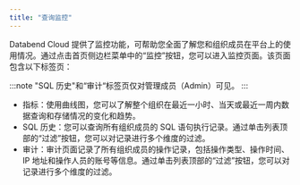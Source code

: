 ```yaml
---
title: "查询监控"
---
```


Databend Cloud 提供了监控功能，可帮助您全面了解您和组织成员在平台上的使用情况。通过点击首页侧边栏菜单中的“监控”按钮，您可以进入监控页面。该页面包含以下标签页：

:::note
"SQL 历史"和“审计“标签页仅对管理成员（Admin）可见。
:::

- 指标：使用曲线图，您可以了解整个组织在最近一小时、当天或最近一周内数据查询和存储情况的变化和趋势。
- SQL 历史：您可以查询所有组织成员的 SQL 语句执行记录。通过单击列表顶部的“过滤”按钮，您可以对记录进行多个维度的过滤。
- 审计：审计页面记录了所有组织成员的操作记录，包括操作类型、操作时间、IP 地址和操作人员的账号等信息。通过单击列表顶部的“过滤”按钮，您可以对记录进行多个维度的过滤。